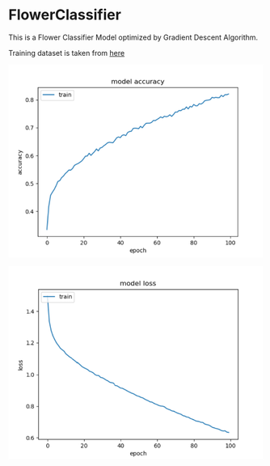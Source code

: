 # FlowerClassifier

This is a Flower Classifier Model optimized by Gradient Descent Algorithm.

Training dataset is taken from [here](https://www.kaggle.com/alxmamaev/flowers-recognition)

![alt text](https://github.com/Crees12/FlowerClassifier/blob/master/accuracy.png "Logo Title Text 1")



![alt text](https://github.com/Crees12/FlowerClassifier/blob/master/loss.png "Logo Title Text 1")
